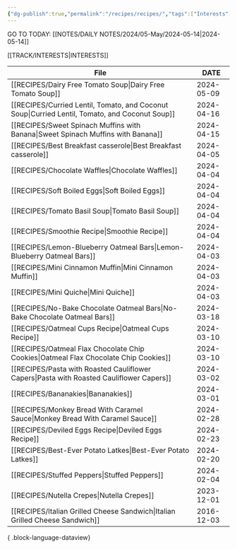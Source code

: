 ```yaml
---
{"dg-publish":true,"permalink":"/recipes/recipes/","tags":["Interests"],"noteIcon":"","created":"2024-02-25T15:55:00","updated":"2024-02-25 15:59"}
---
```


GO TO TODAY: [[NOTES/DAILY NOTES/2024/05-May/2024-05-14\|2024-05-14]]


[[TRACK/INTERESTS\|INTERESTS]]

| File                                                                                              | DATE       |
| ------------------------------------------------------------------------------------------------- | ---------- |
| [[RECIPES/Dairy Free Tomato Soup\|Dairy Free Tomato Soup]]                                     | 2024-05-09 |
| [[RECIPES/Curried Lentil, Tomato, and Coconut Soup\|Curried Lentil, Tomato, and Coconut Soup]] | 2024-04-16 |
| [[RECIPES/Sweet Spinach Muffins with Banana\|Sweet Spinach Muffins with Banana]]               | 2024-04-15 |
| [[RECIPES/Best Breakfast casserole\|Best Breakfast casserole]]                                 | 2024-04-05 |
| [[RECIPES/Chocolate Waffles\|Chocolate Waffles]]                                               | 2024-04-04 |
| [[RECIPES/Soft Boiled Eggs\|Soft Boiled Eggs]]                                                 | 2024-04-04 |
| [[RECIPES/Tomato Basil Soup\|Tomato Basil Soup]]                                               | 2024-04-04 |
| [[RECIPES/Smoothie Recipe\|Smoothie Recipe]]                                                   | 2024-04-04 |
| [[RECIPES/Lemon-Blueberry Oatmeal Bars\|Lemon-Blueberry Oatmeal Bars]]                         | 2024-04-03 |
| [[RECIPES/Mini Cinnamon Muffin\|Mini Cinnamon Muffin]]                                         | 2024-04-03 |
| [[RECIPES/Mini Quiche\|Mini Quiche]]                                                           | 2024-04-03 |
| [[RECIPES/No-Bake Chocolate Oatmeal Bars\|No-Bake Chocolate Oatmeal Bars]]                     | 2024-03-18 |
| [[RECIPES/Oatmeal Cups Recipe\|Oatmeal Cups Recipe]]                                           | 2024-03-10 |
| [[RECIPES/Oatmeal Flax Chocolate Chip Cookies\|Oatmeal Flax Chocolate Chip Cookies]]           | 2024-03-10 |
| [[RECIPES/Pasta with Roasted Cauliflower Capers\|Pasta with Roasted Cauliflower Capers]]       | 2024-03-02 |
| [[RECIPES/Bananakies\|Bananakies]]                                                             | 2024-03-01 |
| [[RECIPES/Monkey Bread With Caramel Sauce\|Monkey Bread With Caramel Sauce]]                   | 2024-02-28 |
| [[RECIPES/Deviled Eggs Recipe\|Deviled Eggs Recipe]]                                           | 2024-02-23 |
| [[RECIPES/Best-Ever Potato Latkes\|Best-Ever Potato Latkes]]                                   | 2024-02-20 |
| [[RECIPES/Stuffed Peppers\|Stuffed Peppers]]                                                   | 2024-02-04 |
| [[RECIPES/Nutella Crepes\|Nutella Crepes]]                                                     | 2023-12-01 |
| [[RECIPES/Italian Grilled Cheese Sandwich\|Italian Grilled Cheese Sandwich]]                   | 2016-12-03 |

{ .block-language-dataview}


